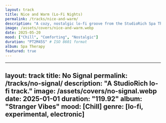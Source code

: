 ```yaml
---
layout: track
title: Nice and Warm (Lo-Fi Nights)
permalink: /tracks/nice-and-warm/
description: "A cozy, nostalgic lo-fi groove from the StudioRich Spa Therapy stream."
image: /assets/covers/nice-and-warm.webp
date: 2025-05-20
mood: ["Chill", "Comforting", "Nostalgic"]
duration: "PT2M45S" # ISO 8601 format
album: Spa Therapy
featured: true
---
```



---
layout: track
title: No Signal
permalink: /tracks/no-signal/
description: "A StudioRich lo-fi track."
image: /assets/covers/no-signal.webp
date: 2025-01-01
duration: "119.92"
album: "Stranger Vibes"
mood: [Chill]
genre: [lo-fi, experimental, electronic]
---